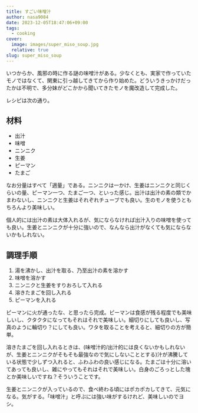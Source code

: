 ```yaml
---
title: すごい味噌汁
author: nasa9084
date: 2023-12-05T18:47:06+09:00
tags:
  - cooking
cover:
  image: images/super_miso_soup.jpg
  relative: true
slug: super_miso_soup
---
```


いつからか、風邪の時に作る謎の味噌汁がある。少なくとも、実家で作っていたモノではなくて、関東に引っ越してきてから作り始めた。どういうきっかけだったかは不明で、多分妹がどこかから聞いてきたモノを魔改造して完成した。

レシピは次の通り。

## 材料

* 出汁
* 味噌
* ニンニク
* 生姜
* ピーマン
* たまご

なお分量はすべて「適量」である。ニンニクは一かけ、生姜はニンニクと同じくらいの量、ピーマン一つ、たまご一つ、といった感じ。出汁は出汁の素の類でかまわないし、ニンニクと生姜はそれぞれチューブでも良い。生のモノを使うともちろんより美味しい。

個人的には出汁の素は大体入れるが、気にならなければ出汁入りの味噌を使っても良い。生姜とニンニクが十分に強いので、なんなら出汁がなくても気にならないかもしれない。

## 調理手順

1. 湯を沸かし、出汁を取る、乃至出汁の素を溶かす
2. 味噌を溶かす
3. ニンニクと生姜をすりおろして入れる
4. 溶きたまごを回し入れる
5. ピーマンを入れる

ピーマンに火が通ったな、と思ったら完成。ピーマンは食感が残る程度でも美味しいし、クタクタになってもそれはそれで美味しい。細切りにしても良いし、写真のように輪切り？にしても良い。ワタを取ることを考えると、細切りの方が簡単。

溶きたまごを回し入れるときは、(味噌汁的/出汁的には良くないかもしれないが、生姜とニンニクがそもそも最強なので気にしないこととする)汁が沸騰している状態で少しずつ入れると、ふわふわの良い感じになる。たまごは十分に溶いてあっても良いし、雑にやってもそれはそれで美味しい。白身のごろっとした塊とか美味しいですね？そういうことです。

生姜とニンニクが入っているので、食べ終わる頃にはポカポカしてきて、元気になる。気がする。「味噌汁」と呼ぶには強い味がするけれど、美味しいのでヨシ。
